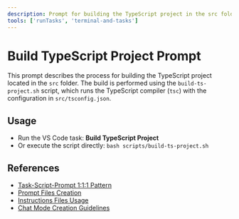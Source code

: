 ```yaml
---
description: Prompt for building the TypeScript project in the src folder using the build script and VS Code task. Explains the build process and how to use the task.
tools: ['runTasks', 'terminal-and-tasks']
---
```

# Build TypeScript Project Prompt

This prompt describes the process for building the TypeScript project located in the `src` folder. The build is performed using the `build-ts-project.sh` script, which runs the TypeScript compiler (`tsc`) with the configuration in `src/tsconfig.json`.

## Usage
- Run the VS Code task: **Build TypeScript Project**
- Or execute the script directly: `bash scripts/build-ts-project.sh`

## References
- [Task-Script-Prompt 1:1:1 Pattern](../systemPatterns.md)
- [Prompt Files Creation](../instructions/prompt-files.instructions.md)
- [Instructions Files Usage](../instructions/instructions-files.instructions.md)
- [Chat Mode Creation Guidelines](../instructions/chatmode-creation.instructions.md)
